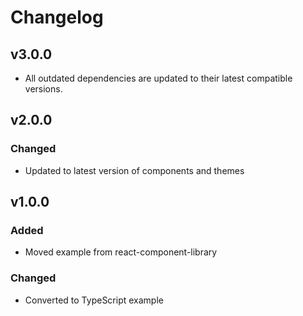 # Changelog

## v3.0.0

- All outdated dependencies are updated to their latest compatible versions.

## v2.0.0

### Changed

-   Updated to latest version of components and themes

## v1.0.0

### Added

-   Moved example from react-component-library

### Changed

-   Converted to TypeScript example
